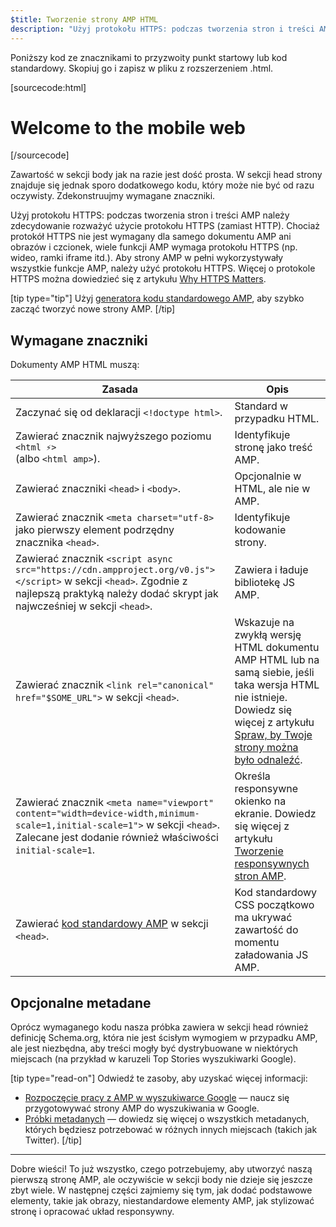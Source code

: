 ```yaml
---
$title: Tworzenie strony AMP HTML
description: "Użyj protokołu HTTPS: podczas tworzenia stron i treści AMP należy zdecydowanie rozważyć użycie protokołu HTTPS (zamiast HTTP). Chociaż protokół HTTPS nie jest wymagany dla samego dokumentu AMP..."
---
```


Poniższy kod ze znacznikami to przyzwoity punkt startowy lub kod standardowy. Skopiuj go i zapisz w pliku z rozszerzeniem .html.

[sourcecode:html] <!doctype html>

<meta charset="utf-8"> <script async="" src="https://cdn.ampproject.org/v0.js"></script> <title>Hello, AMPs</title> <link rel="canonical" href="%7B%7Bdoc.url%7D%7D"> <meta name="viewport" content="width=device-width,minimum-scale=1,initial-scale=1"> <script type="application/ld+json"> { "@context": "http://schema.org", "@type": "NewsArticle", "headline": "Open-source framework for publishing content", "datePublished": "2015-10-07T12:02:41Z", "image": [ "logo.jpg" ] } </script> <style amp-boilerplate="">body{-webkit-animation:-amp-start 8s steps(1,end) 0s 1 normal both;-moz-animation:-amp-start 8s steps(1,end) 0s 1 normal both;-ms-animation:-amp-start 8s steps(1,end) 0s 1 normal both;animation:-amp-start 8s steps(1,end) 0s 1 normal both}@-webkit-keyframes -amp-start{from{visibility:hidden}to{visibility:visible}}@-moz-keyframes -amp-start{from{visibility:hidden}to{visibility:visible}}@-ms-keyframes -amp-start{from{visibility:hidden}to{visibility:visible}}@-o-keyframes -amp-start{from{visibility:hidden}to{visibility:visible}}@keyframes -amp-start{from{visibility:hidden}to{visibility:visible}}</style><noscript><style amp-boilerplate="">body{-webkit-animation:none;-moz-animation:none;-ms-animation:none;animation:none}</style></noscript> <h1>Welcome to the mobile web</h1> [/sourcecode]

Zawartość w sekcji body jak na razie jest dość prosta. W sekcji head strony znajduje się jednak sporo dodatkowego kodu, który może nie być od razu oczywisty. Zdekonstruujmy wymagane znaczniki.

Użyj protokołu HTTPS: podczas tworzenia stron i treści AMP należy zdecydowanie rozważyć użycie protokołu HTTPS (zamiast HTTP). Chociaż protokół HTTPS nie jest wymagany dla samego dokumentu AMP ani obrazów i czcionek, wiele funkcji AMP wymaga protokołu HTTPS (np. wideo, ramki iframe itd.). Aby strony AMP w pełni wykorzystywały wszystkie funkcje AMP, należy użyć protokołu HTTPS. Więcej o protokole HTTPS można dowiedzieć się z artykułu [Why HTTPS Matters](https://developers.google.com/web/fundamentals/security/encrypt-in-transit/why-https).

[tip type="tip"] Użyj [generatora kodu standardowego AMP](/boilerplate), aby szybko zacząć tworzyć nowe strony AMP. [/tip]

## Wymagane znaczniki

Dokumenty AMP HTML muszą:

Zasada | Opis
--- | ---
Zaczynać się od deklaracji `<!doctype html>`. | Standard w przypadku HTML.
Zawierać znacznik najwyższego poziomu `<html ⚡>` <br>(albo `<html amp>`). | Identyfikuje stronę jako treść AMP.
Zawierać znaczniki `<head>` i `<body>`. | Opcjonalnie w HTML, ale nie w AMP.
Zawierać znacznik `<meta charset="utf-8>` jako pierwszy element podrzędny znacznika `<head>`. | Identyfikuje kodowanie strony.
Zawierać znacznik `<script async src="https://cdn.ampproject.org/v0.js"></script>` w sekcji `<head>`. Zgodnie z najlepszą praktyką należy dodać skrypt jak najwcześniej w sekcji `<head>`. | Zawiera i ładuje bibliotekę JS AMP.
Zawierać znacznik `<link rel="canonical" href="$SOME_URL">` w sekcji `<head>`. | Wskazuje na zwykłą wersję HTML dokumentu AMP HTML lub na samą siebie, jeśli taka wersja HTML nie istnieje. Dowiedz się więcej z artykułu [Spraw, by Twoje strony można było odnaleźć](../../../../documentation/guides-and-tutorials/optimize-measure/discovery.md).
Zawierać znacznik `<meta name="viewport" content="width=device-width,minimum-scale=1,initial-scale=1">` w sekcji `<head>`. Zalecane jest dodanie również właściwości `initial-scale=1`. | Określa responsywne okienko na ekranie. Dowiedz się więcej z artykułu [Tworzenie responsywnych stron AMP](../../../../documentation/guides-and-tutorials/develop/style_and_layout/responsive_design.md).
Zawierać [kod standardowy AMP](../../../../documentation/guides-and-tutorials/learn/spec/amp-boilerplate.md) w sekcji `<head>`. | Kod standardowy CSS początkowo ma ukrywać zawartość do momentu załadowania JS AMP.

## Opcjonalne metadane

Oprócz wymaganego kodu nasza próbka zawiera w sekcji head również definicję Schema.org, która nie jest ścisłym wymogiem w przypadku AMP, ale jest niezbędna, aby treści mogły być dystrybuowane w niektórych miejscach (na przykład w karuzeli Top Stories wyszukiwarki Google).

[tip type="read-on"] Odwiedź te zasoby, aby uzyskać więcej informacji:

- [Rozpoczęcie pracy z AMP w wyszukiwarce Google](https://developers.google.com/amp/docs) — naucz się przygotowywać strony AMP do wyszukiwania w Google.
- [Próbki metadanych](https://github.com/ampproject/amphtml/tree/master/examples/metadata-examples) — dowiedz się więcej o wszystkich metadanych, których będziesz potrzebować w różnych innych miejscach (takich jak Twitter). [/tip]

<hr>

Dobre wieści! To już wszystko, czego potrzebujemy, aby utworzyć naszą pierwszą stronę AMP, ale oczywiście w sekcji body nie dzieje się jeszcze zbyt wiele. W następnej części zajmiemy się tym, jak dodać podstawowe elementy, takie jak obrazy, niestandardowe elementy AMP, jak stylizować stronę i opracować układ responsywny.
